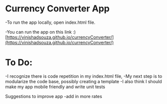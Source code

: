# Currency Converter App
-To run the app locally, open index.html file.

-You can run the app on this link :)
[https://vinishadsouza.github.io/currencyConverter/](https://vinishadsouza.github.io/currencyConverter/)

# To Do:
-I recognize there is code repetition in my index.html file, 
-My next step is to modularize the code base, possibly creating a template
-I also think I should make my app mobile friendly and write unit tests 

Suggestions to improve app
-add in more rates


